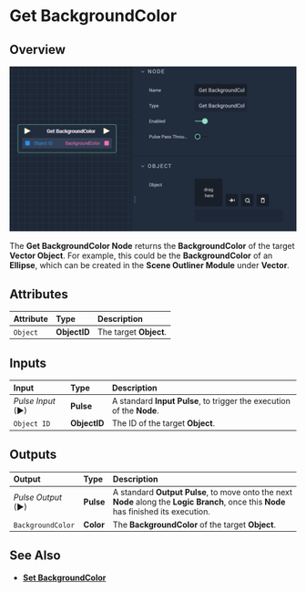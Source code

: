 # Get BackgroundColor

## Overview

![The Get BackgroundColor Node.](../../../.gitbook/assets/getbackgroundcolor.png)

The **Get BackgroundColor Node** returns the **BackgroundColor** of the target **Vector Object**. For example, this could be the **BackgroundColor** of an **Ellipse**, which can be created in the **Scene Outliner Module** under **Vector**.

## Attributes

| Attribute | Type | Description |
| :--- | :--- | :--- |
| `Object` | **ObjectID** | The target **Object**. |

## Inputs

| Input | Type | Description |
| :--- | :--- | :--- |
| _Pulse Input_ \(►\) | **Pulse** | A standard **Input Pulse**, to trigger the execution of the **Node**. |
| `Object ID` | **ObjectID** | The ID of the target **Object**. |

## Outputs

| Output | Type | Description |
| :--- | :--- | :--- |
| _Pulse Output_ \(►\) | **Pulse** | A standard **Output Pulse**, to move onto the next **Node** along the **Logic Branch**, once this **Node** has finished its execution. |
| `BackgroundColor` | **Color** | The **BackgroundColor** of the target **Object**. |

## See Also

* [**Set BackgroundColor**](setbackgroundcolor.md)

